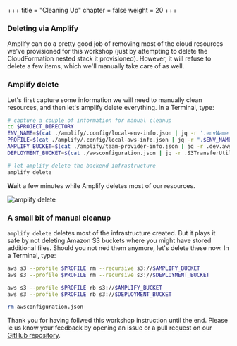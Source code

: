 +++
title = "Cleaning Up"
chapter = false
weight = 20
+++

### Deleting via Amplify

Amplify can do a pretty good job of removing most of the cloud resources we've provisioned for this workshop (just by attempting to delete the CloudFormation nested stack it provisioned). However, it will refuse to delete a few items, which we'll manually take care of as well.

### Amplify delete

Let's first capture some information we will need to manually clean resources, and then let's amplify delete everything.  In a Terminal, type:

```bash
# capture a couple of information for manual cleanup 
cd $PROJECT_DIRECTORY
ENV_NAME=$(cat ./amplify/.config/local-env-info.json | jq -r '.envName')
PROFILE=$(cat ./amplify/.config/local-aws-info.json | jq -r ".$ENV_NAME.profileName")
AMPLIFY_BUCKET=$(cat ./amplify/team-provider-info.json | jq -r .dev.awscloudformation.DeploymentBucketName)
DEPLOYMENT_BUCKET=$(cat ./awsconfiguration.json | jq -r .S3TransferUtility.Default.Bucket)

# let amplify delete the backend infrastructure
amplify delete
```

**Wait** a few minutes while Amplify deletes most of our resources.

![amplify delete](/images/80-20-amplify-delete.png)

### A small bit of manual cleanup

`amplify delete` deletes most of the infrastructure created.  But it plays it safe by not deleting Amazon S3 buckets where you might have stored additional files.  Should you not ned them anymore, let's delete these now.  In a Terminal, type:

```bash
aws s3 --profile $PROFILE rm --recursive s3://$AMPLIFY_BUCKET
aws s3 --profile $PROFILE rm --recursive s3://$DEPLOYMENT_BUCKET

aws s3 --profile $PROFILE rb s3://$AMPLIFY_BUCKET
aws s3 --profile $PROFILE rb s3://$DEPLOYMENT_BUCKET

rm awsconfiguration.json
```

Thank you for having follwed this workshop instruction until the end.  Please le us know your feedback by opening an issue or a pull request on our [GitHub repository](https://TODO).